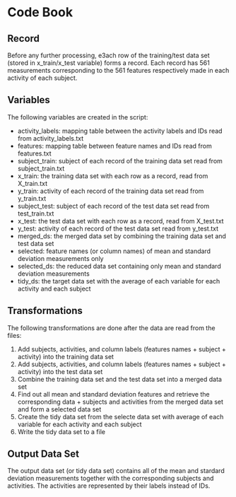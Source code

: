 Code Book
=========

Record
------

Before any further processing, e3ach row of the training/test data set (stored in x_train/x_test variable) forms a record. Each record has 561 measurements corresponding to the 561 features respectively made in each activity of each subject.


Variables
---------

The following variables are created in the script:

  * activity_labels: mapping table between the activity labels and IDs read from activity_labels.txt 
  * features: mapping table between feature names and IDs read from features.txt
  * subject_train: subject of each record of the training data set read from subject_train.txt
  * x_train: the training data set with each row as a record, read from X_train.txt 
  * y_train: activity of each record of the training data set read from y_train.txt
  * subject_test: subject of each record of the test data set read from test_train.txt
  * x_test: the test data set with each row as a record, read from X_test.txt
  * y_test: activity of each record of the test data set read from y_test.txt
  * merged_ds: the merged data set by combining the training data set and test data set
  * selected: feature names (or column names) of mean and standard deviation measurements only
  * selected_ds: the reduced data set containing only mean and standard deviation measurements
  * tidy_ds: the target data set with the average of each variable for each activity and each subject


Transformations
---------------

The following transformations are done after the data are read from the files:

  1. Add subjects, activities, and column labels (features names + subject + activity) into the training data set
  1. Add subjects, activities, and column labels (features names + subject + activity) into the test data set
  1. Combine the training data set and the test data set into a merged data set
  1. Find out all mean and standard deviation features and retrieve the corresponding data + subjects and activities from the merged data set and form a selected data set
  1. Create the tidy data set from the selecte data set with average of each variable for each activity and each subject
  1. Write the tidy data set to a file


Output Data Set
---------------

The output data set (or tidy data set) contains all of the mean and stardard deviation measurements together with the corresponding subjects and activities. The activities are represented by their labels instead of IDs.

